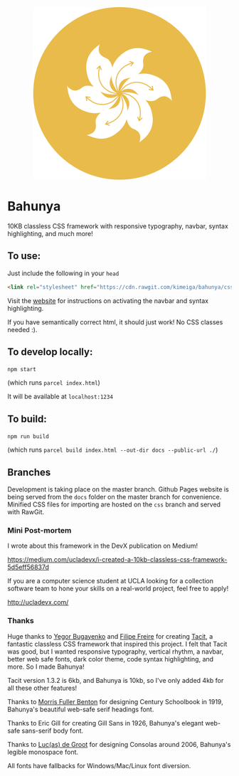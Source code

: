 <p align="center">
  <img src="bahunya-logo.png" alt="bahunya logo">
</p>

# Bahunya

10KB classless CSS framework with responsive typography, navbar, syntax highlighting, and much more!

## To use:

Just include the following in your `head`

```html
<link rel="stylesheet" href="https://cdn.rawgit.com/kimeiga/bahunya/css/bahunya-0.1.3.css" />
```

Visit the [website](https://kimeiga.github.io/bahunya/) for instructions on activating the navbar and syntax highlighting.

If you have semantically correct html, it should just work! No CSS classes needed :).

## To develop locally:

`npm start`

(which runs `parcel index.html`)

It will be available at `localhost:1234`

## To build:

`npm run build`

(which runs `parcel build index.html --out-dir docs --public-url ./`)

## Branches

Development is taking place on the master branch. Github Pages website is being served from the `docs` folder on the master branch for convenience.
Minified CSS files for importing are hosted on the `css` branch and served with RawGit.

### Mini Post-mortem

I wrote about this framework in the DevX publication on Medium!

https://medium.com/ucladevx/i-created-a-10kb-classless-css-framework-5d5eff56837d

If you are a computer science student at UCLA looking for a collection software team to hone your skills on a real-world project, feel free to apply!

http://ucladevx.com/

### Thanks

Huge thanks to [Yegor Bugayenko](https://www.yegor256.com/) and [Filipe Freire](https://filfreire.com/) for creating [Tacit](https://yegor256.github.io/tacit/), a fantastic classless CSS framework that inspired this project. I felt that Tacit was good, but I wanted responsive typography, vertical rhythm, a navbar, better web safe fonts, dark color theme, code syntax highlighting, and more. So I made Bahunya!

Tacit version 1.3.2 is 6kb, and Bahunya is 10kb, so I've only added 4kb for all these other features!

Thanks to [Morris Fuller Benton](https://www.linotype.com/682/morris-fuller-benton.html) for designing Century Schoolbook in 1919, Bahunya's beautiful web-safe serif headings font.

Thanks to Eric Gill for creating Gill Sans in 1926, Bahunya's elegant web-safe sans-serif body font.

Thanks to [Luc(as) de Groot](https://www.lucasfonts.com/home/) for designing Consolas around 2006, Bahunya's legible monospace font.

All fonts have fallbacks for Windows/Mac/Linux font diversion.

